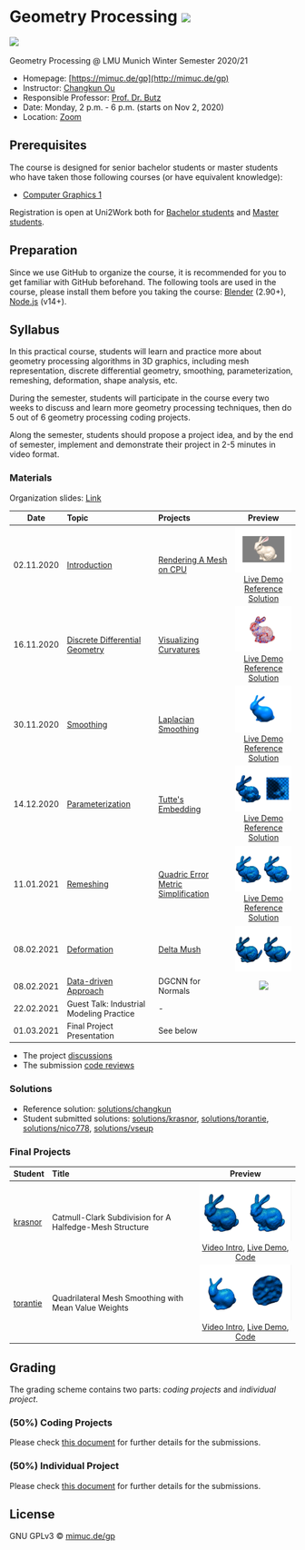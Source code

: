 # Geometry Processing ![](https://changkun.de/urlstat?mode=github&repo=mimuc/gp-ws2021)

[![](./assets/teaser-medium.png)](./assets/teaser.png)

Geometry Processing @ LMU Munich Winter Semester 2020/21

- Homepage: [https://mimuc.de/gp](http://mimuc.de/gp)
- Instructor: [Changkun Ou](https://www.medien.ifi.lmu.de/team/changkun.ou/)
- Responsible Professor: [Prof. Dr. Butz](https://www.medien.ifi.lmu.de/team/andreas.butz/)
- Date: Monday, 2 p.m. - 6 p.m. (starts on Nov 2, 2020)
- Location: [Zoom](https://lmu-munich.zoom.us/j/98754182746)

## Prerequisites

The course is designed for senior bachelor students or master students
who have taken those following courses (or have equivalent knowledge):

- [Computer Graphics 1](https://www.medien.ifi.lmu.de/lehre/ss20/cg1/)

Registration is open at Uni2Work both for [Bachelor students](https://uni2work.ifi.lmu.de/course/W20/IfI/GP) and [Master students](https://uni2work.ifi.lmu.de/course/W20/IfI/PGP).
## Preparation

Since we use GitHub to organize the course, it is recommended for you to get familiar with GitHub beforehand. The following tools are used in the course, please install them before you taking the course: [Blender](https://www.blender.org/) (2.90+), [Node.js](https://nodejs.org/en/) (v14+).

## Syllabus

In this practical course, students will learn and practice more about geometry processing algorithms in 3D graphics, including mesh representation, discrete differential geometry, smoothing, parameterization, remeshing, deformation, shape analysis, etc.

During the semester, students will participate in the course every two weeks to discuss and learn more geometry processing techniques, then do 5 out of 6 geometry processing coding projects.

Along the semester, students should propose a project idea, and by the end of semester, implement and demonstrate their project in 2-5 minutes in video format.

### Materials

Organization slides: [Link](https://changkun.de/s/gp-0-org)

| Date | Topic | Projects | Preview |
|:----:|:------|:-----------------|:---:|
| 02.11.2020 | [Introduction](https://changkun.de/s/gp-1-intro) | [Rendering A Mesh on CPU](./homeworks/1-intro) | <img src="./assets/proj1.png" width="200"/> </br>[Live Demo](https://mimuc.github.io/gp-ws2021/1-intro/)</br>[Reference Solution](https://github.com/mimuc/gp-ws2021/tree/master/homeworks/solutions/changkun/1-intro) |
| 16.11.2020 | [Discrete Differential Geometry](https://changkun.de/s/gp-2-ddg) | [Visualizing Curvatures](./homeworks/2-ddg) | <img src="./assets/proj2.png" width="200"/> </br>[Live Demo](https://mimuc.github.io/gp-ws2021/2-ddg/)<br/>[Reference Solution](https://github.com/mimuc/gp-ws2021/tree/master/homeworks/solutions/changkun/2-ddg) |
| 30.11.2020 | [Smoothing](https://changkun.de/s/gp-3-smooth) | [Laplacian Smoothing](./homeworks/3-smooth/) | <img src="./assets/proj3.png" width="200"/> </br>[Live Demo](https://mimuc.github.io/gp-ws2021/3-smooth/)<br/>[Reference Solution](https://github.com/mimuc/gp-ws2021/tree/master/homeworks/solutions/changkun/3-smooth) |
| 14.12.2020 | [Parameterization](https://changkun.de/s/gp-4-param) | [Tutte's Embedding](./homeworks/4-param/) | <img src="./assets/proj4.png" width="200"/> </br>[Live Demo](https://mimuc.github.io/gp-ws2021/4-param/)<br/>[Reference Solution](https://github.com/mimuc/gp-ws2021/tree/master/homeworks/solutions/changkun/4-param) |
| 11.01.2021 | [Remeshing](https://changkun.de/s/gp-5-remesh) | [Quadric Error Metric Simplification](./homeworks/5-remesh/) | <img src="./assets/proj5.png" width="200"/> </br>[Live Demo](https://mimuc.github.io/gp-ws2021/5-remesh/)<br/>[Reference Solution](https://github.com/mimuc/gp-ws2021/tree/master/homeworks/solutions/changkun/5-remesh) |
| 08.02.2021 | [Deformation](https://changkun.de/s/gp-6-deform)  | [Delta Mush](./homeworks/6-deform/README.md) | <img src="./assets/proj6.png" width="200"/> |
| 08.02.2021 | [Data-driven Approach](https://changkun.de/s/gp-7-dda) | DGCNN for Normals | ![](./homeworks/) |
| 22.02.2021 | Guest Talk: Industrial Modeling Practice | - |
| 01.03.2021 | Final Project Presentation | See below |

- The project [discussions](https://github.com/mimuc/gp-ws2021/discussions)
- The submission [code reviews](https://github.com/mimuc/gp-ws2021/pulls?q=is%3Apr+is%3Aclosed+label%3Areviewed)

### Solutions

- Reference solution: [solutions/changkun](./homeworks/solutions/changkun)
- Student submitted solutions: [solutions/krasnor](./homeworks/solutions/krasnor), [solutions/torantie](./homeworks/solutions/torantie), [solutions/nico778](./homeworks/solutions/nico778), [solutions/vseup](./homeworks/solutions/vseup)

### Final Projects

| Student | Title | Preview |
|:--|:--|:--:|
|[krasnor](https://github.com/krasnor)|Catmull-Clark Subdivision for A Halfedge-Mesh Structure| <img src="./assets/submit1.png" width="255"/> </br> [Video Intro](https://youtu.be/GRI_i9wvukw), [Live Demo](https://mimuc.github.io/gp-ws2021/final-krasnor/), [Code](./projects/krasnor/README.md)|
|[torantie](https://github.com/torantie)|Quadrilateral Mesh Smoothing with Mean Value Weights| <img src="./assets/submit2.png" width="255"/> </br>[Video Intro](https://youtu.be/bVtcDBfH6eU), [Live Demo](https://mimuc.github.io/gp-ws2021/final-torantie/), [Code](./projects/torantie/README.md)|

## Grading

The grading scheme contains two parts: _coding projects_ and _individual project_.

### (50%) Coding Projects

Please check [this document](./homeworks/README.md) for further details for the submissions.

### (50%) Individual Project

Please check [this document](./projects/README.md) for further details for the submissions.

## License

GNU GPLv3 &copy; [mimuc.de/gp](https://mimuc.de/gp)